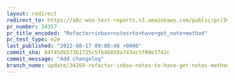 ```yaml
---
layout: redirect
redirect_to: https://a8c-woo-test-reports.s3.amazonaws.com/public/pr/34357/e2e/index.html
pr_number: 34357
pr_title_encoded: "Refactor+inbox+notes+to+have+get_note+method"
pr_test_type: e2e
last_published: "2022-08-17 09:08:48 +0000"
commit_sha: 84f45db573b1725c5fb48859a743ac5f09e3742c
commit_message: "Add changelog"
branch_name: update/34269-refactor-inbox-notes-to-have-get-notes-method
---
```

